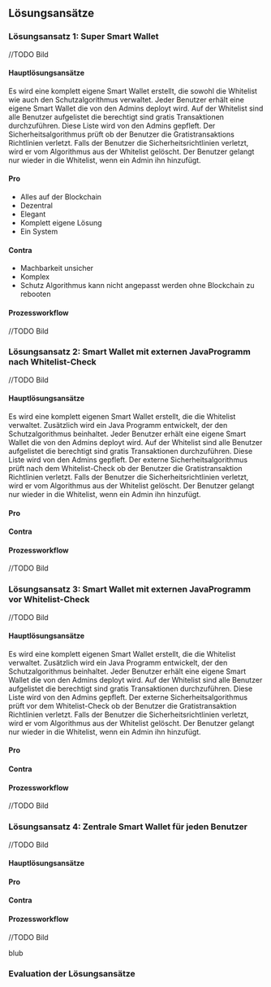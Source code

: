 ## Lösungsansätze 

### Lösungsansatz 1: Super Smart Wallet

//TODO Bild

#### Hauptlösungsansätze
Es wird eine komplett eigene Smart Wallet erstellt, die sowohl die Whitelist wie auch den Schutzalgorithmus verwaltet.
Jeder Benutzer erhält eine eigene Smart Wallet die von den Admins deployt wird.
Auf der Whitelist sind alle Benutzer aufgelistet die berechtigt sind gratis Transaktionen durchzuführen. Diese Liste wird von den Admins gepfleft. Der Sicherheitsalgorithmus prüft ob der Benutzer die Gratistransaktions Richtlinien verletzt. Falls der Benutzer die Sicherheitsrichtlinien verletzt, wird er vom Algorithmus aus der Whitelist gelöscht. Der Benutzer gelangt nur wieder in die Whitelist, wenn ein Admin ihn hinzufügt.

#### Pro
- Alles auf der Blockchain
- Dezentral
- Elegant
- Komplett eigene Lösung
- Ein System
#### Contra
- Machbarkeit unsicher
- Komplex
- Schutz Algorithmus kann nicht angepasst werden ohne Blockchain zu rebooten


#### Prozessworkflow

//TODO Bild

### Lösungsansatz 2: Smart Wallet mit externen JavaProgramm nach Whitelist-Check
//TODO Bild
#### Hauptlösungsansätze
Es wird eine komplett eigenen Smart Wallet erstellt, die die Whitelist verwaltet. Zusätzlich wird ein Java Programm entwickelt, der den Schutzalgorithmus beinhaltet. 
Jeder Benutzer erhält eine eigene Smart Wallet die von den Admins deployt wird.
Auf der Whitelist sind alle Benutzer aufgelistet die berechtigt sind gratis Transaktionen durchzuführen. Diese Liste wird von den Admins gepfleft.
Der externe Sicherheitsalgorithmus prüft nach dem Whitelist-Check ob der Benutzer die Gratistransaktion Richtlinien verletzt. Falls der Benutzer die Sicherheitsrichtlinien verletzt, wird er vom Algorithmus aus der Whitelist gelöscht. Der Benutzer gelangt nur wieder in die Whitelist, wenn ein Admin ihn hinzufügt.

#### Pro

#### Contra

#### Prozessworkflow
//TODO Bild

### Lösungsansatz 3: Smart Wallet mit externen JavaProgramm vor Whitelist-Check
//TODO Bild
#### Hauptlösungsansätze
Es wird eine komplett eigenen Smart Wallet erstellt, die die Whitelist verwaltet. Zusätzlich wird ein Java Programm entwickelt, der den Schutzalgorithmus beinhaltet. 
Jeder Benutzer erhält eine eigene Smart Wallet die von den Admins deployt wird.
Auf der Whitelist sind alle Benutzer aufgelistet die berechtigt sind gratis Transaktionen durchzuführen. Diese Liste wird von den Admins gepfleft.
Der externe Sicherheitsalgorithmus prüft vor dem Whitelist-Check ob der Benutzer die Gratistransaktion Richtlinien verletzt. Falls der Benutzer die Sicherheitsrichtlinien verletzt, wird er vom Algorithmus aus der Whitelist gelöscht. Der Benutzer gelangt nur wieder in die Whitelist, wenn ein Admin ihn hinzufügt.

#### Pro

#### Contra

#### Prozessworkflow
//TODO Bild

### Lösungsansatz 4: Zentrale Smart Wallet für jeden Benutzer
//TODO Bild
#### Hauptlösungsansätze
#### Pro
#### Contra
#### Prozessworkflow
//TODO Bild

blub

### Evaluation der Lösungsansätze


